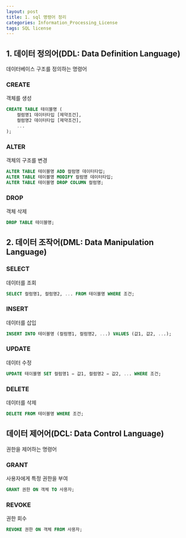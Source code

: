 ```yaml
---
layout: post
title: 1. sql 명령어 정리
categories: Information_Processing_License
tags: SQL license
---
```

## 1. 데이터 정의어(DDL: Data Definition Language)

데이터베이스 구조를 정의하는 명령어
### CREATE
객체를 생성  

```sql
CREATE TABLE 테이블명 (
    컬럼명1 데이터타입 [제약조건],
    컬럼명2 데이터타입 [제약조건],
    ...
);
```

### ALTER
객체의 구조를 변경
```sql
ALTER TABLE 테이블명 ADD 컬럼명 데이터타입;
ALTER TABLE 테이블명 MODIFY 컬럼명 데이터타입;
ALTER TABLE 테이블명 DROP COLUMN 컬럼명;
```

### DROP
객체 삭제
```sql
DROP TABLE 테이블명;
```

## 2. 데이터 조작어(DML: Data Manipulation Language)
### SELECT
데이터를 조회  
```sql
SELECT 컬럼명1, 컬럼명2, ... FROM 테이블명 WHERE 조건;
```
### INSERT
데이터를 삽입  
```sql
INSERT INTO 테이블명 (컬럼명1, 컬럼명2, ...) VALUES (값1, 값2, ...);
```
### UPDATE
데이터 수정
```sql
UPDATE 테이블명 SET 컬럼명1 = 값1, 컬럼명2 = 값2, ... WHERE 조건;
```
### DELETE
데이터를 삭제  
```sql
DELETE FROM 테이블명 WHERE 조건;
```

## 데이터 제어어(DCL: Data Control Language)
권한을 제어하는 명령어  
### GRANT
사용자에게 특정 권한을 부여  
```sql
GRANT 권한 ON 객체 TO 사용자;
```

### REVOKE
권한 회수  
```sql
REVOKE 권한 ON 객체 FROM 사용자;
```

